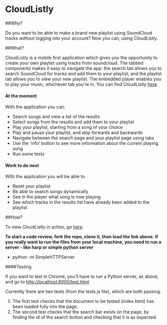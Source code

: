 # CloudListly

##Why?

Do you want to be able to make a brand new playlist using SoundCloud tracks *without* logging into your account? Now you can, using CloudListly.

##What?

CloudListly is a mobile first application which gives you the opportunity to create your own playlist using tracks from soundcloud. The tabbed components makes it easy to navigate the app: the search tab allows you to search SoundCloud for tracks and add them to your playlist; and the playlist tab allows you to view your new playlist. The embedded player enables you to play your music, whichever tab you're in.  You can find CloudListly [here](http://codersindev.github.io/CloudListly/).  

#### At the moment

With the application you can:

* Search songs and view a list of the results
* Select songs from the results and add them to your playlist
* Play your playlist, starting from a song of your choice
* Play and pause your playlist, and skip forwards and backwards
* Navigate between the search page and your playlist page using tabs
* Use the 'info' button to see more information about the current playing song
* Run some tests

#### Work to do next

With the application you will be able to

* Reset your playlist
* Be able to search songs dynamically
* See in the player what song is now playing
* See which tracks in the results list have already been added to the playlist

##How?

To view CloudListly in action, go [here](http://codersindev.github.io/CloudListly/). 

**To start a code review, fork the repo, clone it, then load the link above. If you really want to run the files from your local machine, you need to run a server - like harp or simple python server**  

* python -m SimpleHTTPServer
 
####Testing

If you want to test in Chrome, you'll have to run a Python server, as above, and go to [http://localhost:8000/test.html](http://localhost:8000/test.html).

Currently there are two tests (from the tests.js file), which are both passing.
1. The first test checks that the document to be tested (index.html) has been loaded fully into the page.
2. The second test checks that the search bar exists on the page, by finding the id of the search button and checking that it is as expected.
